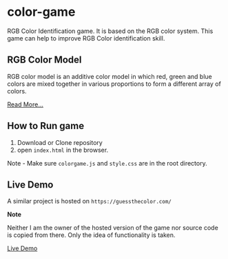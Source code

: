 # color-game
 
RGB Color Identification game. It is based on the RGB color system. This game can help to improve RGB Color identification skill.
 
## RGB Color Model
 
RGB color model is an additive color model in which red, green and blue colors are mixed together in various proportions to form a different array of colors.
 
[Read More...](https://en.wikipedia.org/wiki/RGB_color_model)
 
 
## How to Run game
 
1. Download or Clone repository
2. open `index.html` in the browser.
 
Note - Make sure `colorgame.js` and `style.css` are in the root directory.
 
 
 
## Live Demo
 
A similar project is hosted on `https://guessthecolor.com/`
 
**Note**
 
Neither I am the owner of the hosted version of the game nor source code is copied from there. Only the idea of functionality is taken.

 
[Live Demo](https://guessthecolor.com/)